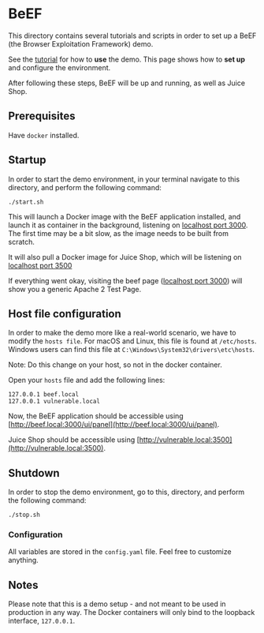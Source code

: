 # BeEF

This directory contains several tutorials and scripts in order to set up a BeEF
(the Browser Exploitation Framework) demo.

See the [tutorial](tutorial.md) for how to **use** the demo. This page shows how
to **set up** and configure the environment.

After following these steps, BeEF will be up and running, as well as Juice Shop.

## Prerequisites

Have `docker` installed.

## Startup

In order to start the demo environment, in your terminal navigate to this directory, and perform the
following command:

```console
./start.sh
```

This will launch a Docker image with the BeEF application installed, and launch
it as container in the background, listening on
[localhost port 3000](http://127.0.0.1:3000). The first time may be a bit slow, as the
image needs to be built from scratch.

It will also pull a Docker image for Juice Shop, which will be listening on
[localhost port 3500](http://127.0.0.1:3500)

If everything went okay, visiting the beef page ([localhost port 3000](http://127.0.0.1:3500)) will show you a generic Apache 2
Test Page.

## Host file configuration

In order to make the demo more like a real-world scenario, we have to modify the `hosts file`. For macOS and Linux, this file is found at `/etc/hosts`. Windows users can find this file at `C:\Windows\System32\drivers\etc\hosts`.

Note: Do this change on your host, so not in the docker container.

Open your `hosts` file and add the following lines:

```
127.0.0.1 beef.local
127.0.0.1 vulnerable.local
```

Now, the BeEF application should be accessible using
[http://beef.local:3000/ui/panel](http://beef.local:3000/ui/panel).

Juice Shop should be accessible using
[http://vulnerable.local:3500](http://vulnerable.local:3500).

## Shutdown

In order to stop the demo environment, go to this, directory, and perform the
following command:

```console
./stop.sh
```

### Configuration

All variables are stored in the `config.yaml` file. Feel free to customize
anything.

## Notes

Please note that this is a demo setup - and not meant to be used in production
in any way. The Docker containers will only bind to the loopback interface,
`127.0.0.1`.
